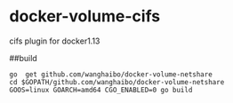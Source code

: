 # docker-volume-cifs
cifs plugin for docker1.13

##build
```
go  get github.com/wanghaibo/docker-volume-netshare
cd $GOPATH/github.com/wanghaibo/docker-volume-netshare
GOOS=linux GOARCH=amd64 CGO_ENABLED=0 go build

```
